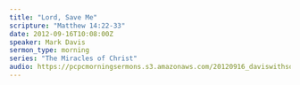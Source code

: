 ```yaml
---
title: "Lord, Save Me"
scripture: "Matthew 14:22-33"
date: 2012-09-16T10:08:00Z
speaker: Mark Davis
sermon_type: morning
series: "The Miracles of Christ"
audio: https://pcpcmorningsermons.s3.amazonaws.com/20120916_daviswithsong.mp3 
---
```



